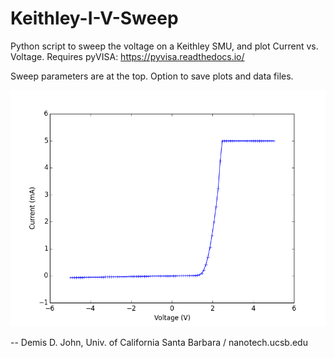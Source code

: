 # Keithley-I-V-Sweep
Python script to sweep the voltage on a Keithley SMU, and plot Current vs. Voltage.
Requires pyVISA: https://pyvisa.readthedocs.io/

Sweep parameters are at the top.  Option to save plots and data files.

![Example I-V Plot](media/I-V_Curve_[2014-43-01_1443.13].png)

-- Demis D. John, Univ. of California Santa Barbara / nanotech.ucsb.edu

